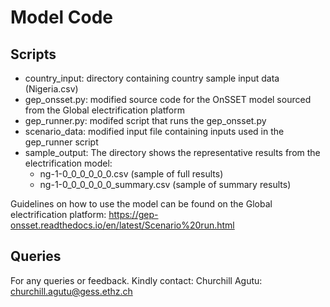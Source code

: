 # Model Code




## Scripts
- country_input: directory containing country sample input data (Nigeria.csv)
- gep_onsset.py: modified source code for the OnSSET model sourced from the Global electrification platform
- gep_runner.py: modifed script that runs the gep_onsset.py 
- scenario_data: modified input file containing inputs used in the gep_runner script
- sample_output: The directory shows the representative results from the electrification model: 
  - ng-1-0_0_0_0_0_0.csv (sample of full results)
  - ng-1-0_0_0_0_0_0_summary.csv (sample of summary results)

Guidelines on how to use the model can be found on the Global electrification platform: https://gep-onsset.readthedocs.io/en/latest/Scenario%20run.html

## Queries

For any queries or feedback. Kindly contact:
Churchill Agutu: churchill.agutu@gess.ethz.ch

